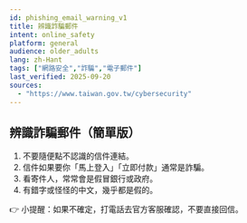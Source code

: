 ```yaml
---
id: phishing_email_warning_v1
title: 辨識詐騙郵件
intent: online_safety
platform: general
audience: older_adults
lang: zh-Hant
tags: ["網路安全","詐騙","電子郵件"]
last_verified: 2025-09-20
sources:
  - "https://www.taiwan.gov.tw/cybersecurity"
---
```


## 辨識詐騙郵件（簡單版）

1. 不要隨便點不認識的信件連結。  
2. 信件如果要你「馬上登入」「立即付款」通常是詐騙。  
3. 看寄件人，常常會是假冒銀行或政府。  
4. 有錯字或怪怪的中文，幾乎都是假的。  

👉 小提醒：如果不確定，打電話去官方客服確認，不要直接回信。
